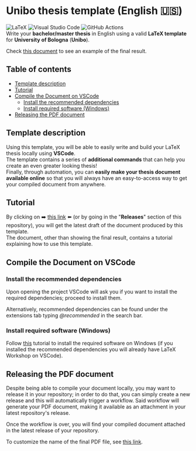 # Unibo thesis template (English 🇺🇸)
![LaTeX](https://img.shields.io/badge/latex-%23008080.svg?style=for-the-badge&logo=latex&logoColor=white)
![Visual Studio Code](https://img.shields.io/badge/Visual%20Studio%20Code-0078d7.svg?style=for-the-badge&logo=visual-studio-code&logoColor=white)
![GitHub Actions](https://img.shields.io/badge/github%20actions-%232671E5.svg?style=for-the-badge&logo=githubactions&logoColor=white)   
Write your __bachelor/master thesis__ in English using a valid __LaTeX template__ for __University of Bologna__ (__Unibo__).

Check [this document](https://github.com/Tale152/master-thesis/releases/latest) to see an example of the final result.

## Table of contents
- [Template description](#template-description)
- [Tutorial](#tutorial)
- [Compile the Document on VSCode](#compile-the-document-on-vscode)
    - [Install the recommended dependencies](#install-the-recommended-dependencies)
    - [Install required software (Windows)](#install-required-software-windows)
- [Releasing the PDF document](#releasing-the-pdf-document)

## Template description
Using this template, you will be able to easily write and build your LaTeX thesis locally using __VSCode__.  
The template contains a series of __additional commands__ that can help you create an even greater looking thesis!  
Finally, through automation, you can __easily make your thesis document available online__ so that you will always have an easy-to-access way to get your compiled document from anywhere.

## Tutorial
By clicking on ➡️ [this link](https://github.com/TemplatesHub/unibo-thesis-template-english/releases/latest) ⬅️ (or by going in the "__Releases__" section of this repository), you will get the latest draft of the document produced by this template.  
The document, other than showing the final result, contains a tutorial explaining how to use this template.

## Compile the Document on VSCode
### Install the recommended dependencies
Upon opening the project VSCode will ask you if you want to install the required dependencies; proceed to install them.  

Alternatively, recommended dependencies can be found under the extensions tab typing _@recommended_ in the search bar.

### Install required software (Windows)
Follow [this](https://www.youtube.com/watch?v=4lyHIQl4VM8) tutorial to install the required software on Windows (if you installed the recommended dependencies you will already have LaTeX Workshop on VSCode).

## Releasing the PDF document
Despite being able to compile your document locally, you may want to release it in your repository; in order to do that, you can simply create a new release and this will automatically trigger a workflow. Said workflow will generate your PDF document, making it available as an attachment in your latest repository's release.  

Once the workflow is over, you will find your compiled document attached in the latest release of your repository.

To customize the name of the final PDF file, see [this link](https://github.com/marketplace/actions/latex-build-and-release).
